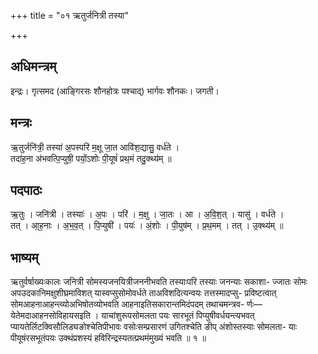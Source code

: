 +++
title = "०१ ऋतुर्जनित्री तस्या"

+++
## अधिमन्त्रम्
इन्द्रः। गृत्समद (आङ्गिरसः शौनहोत्रः पश्चाद्) भार्गवः शौनकः। जगती।

## मन्त्रः
ऋ॒तुर्जनि॑त्री॒ तस्या॑ अ॒पस्परि॑ म॒क्षू जा॒त आवि॑श॒द्यासु॒ वर्ध॑ते ।  
तदा॑ह॒ना अ॑भवत्पि॒प्युषी॒ पयों॒ऽशोः पी॒यूषं॑ प्रथ॒मं तदु॒क्थ्य॑म् ॥

## पदपाठः
ऋ॒तुः । जनि॑त्री । तस्याः॑ । अ॒पः । परि॑ । म॒क्षु । जा॒तः । आ । अ॒वि॒श॒त् । यासु॑ । वर्ध॑ते ।  
तत् । आ॒ह॒नाः । अ॒भ॒व॒त् । पि॒प्युषी॑ । पयः॑ । अं॒शोः । पी॒युष॑म् । प्र॒थ॒मम् । तत् । उ॒क्थ्य॑म् ॥

## भाष्यम्
ऋतुर्वर्षाख्यःकालः जनित्री सोमस्यजनयित्रीजननीभवति तस्याःपरि तस्याः जनन्याः सकाशा- ज्जातः सोमः अपउदकानिमक्षुशीघ्रमाविशत् यास्वप्सुसोमोवर्धते ताअविशदित्यन्वयः तत्तस्मादप्सु- प्रविष्टत्वात् सोमआहनाआहन्त्व्योअभिषोतव्योभवति आहनाइतिसकारान्तमिदंपदम् तथाचमन्त्रव- र्णः—येतेमदाआहनसोविहायसइति । याचांशुरूपसोमलता पयः सारभूतं पिप्युषीवर्धयन्त्यभवत् प्यायतेर्लिटक्विसौलिड्यङोश्चेतिपीभावः वसोःसम्प्रसारणं उगितश्चेति ङीप् अंशोस्तस्याः सोमलता- याः पीयूषंरसभूतंपयः उक्थंप्रशस्यं हविरिन्द्रस्यतत्प्रथमंमुख्यं भवति ॥ १ ॥